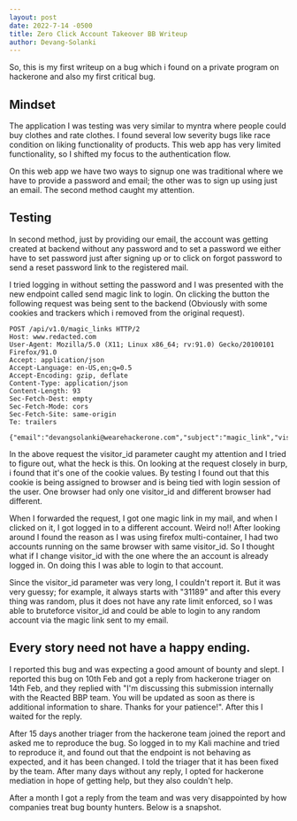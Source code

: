 ```yaml
---
layout: post
date: 2022-7-14 -0500
title: Zero Click Account Takeover BB Writeup
author: Devang-Solanki
---
```


So, this is my first writeup on a bug which i found on a private program on hackerone and also my first critical bug.

## Mindset 
The application I was testing was very similar to myntra where people could buy clothes and rate clothes. I found several low severity bugs like race condition on liking functionality of products. This web app has very limited functionality, so I shifted my focus to the authentication flow.

On this web app we have two ways to signup one was traditional where we have to provide a password and email; the other was to sign up using just an email. The second method caught my attention.

## Testing
In second method, just by providing our email, the account was getting created at backend without any password and to set a password we either have to set password just after signing up or to click on forgot password to send a reset password link to the registered mail.

I tried logging in without setting the password and I was presented with the new endpoint called send magic link to login. On clicking the button the following request was being sent to the backend (Obviously with some cookies and trackers which i removed from the original request).

```http
POST /api/v1.0/magic_links HTTP/2
Host: www.redacted.com
User-Agent: Mozilla/5.0 (X11; Linux x86_64; rv:91.0) Gecko/20100101 Firefox/91.0
Accept: application/json
Accept-Language: en-US,en;q=0.5
Accept-Encoding: gzip, deflate
Content-Type: application/json
Content-Length: 93
Sec-Fetch-Dest: empty
Sec-Fetch-Mode: cors
Sec-Fetch-Site: same-origin
Te: trailers

{"email":"devangsolanki@wearehackerone.com","subject":"magic_link","visitor_id":"3118975949"}
```

In the above request the visitor_id parameter caught my attention and I tried to figure out, what the heck is this. On looking at the request closely in burp, i found that it's one of the cookie values. By testing I found out that this cookie is being assigned to browser and is being tied with login session of the user. One browser had only one visitor_id and different browser had different. 

When I forwarded the request, I got one magic link in my mail, and when I clicked on it, I got logged in to a different account. Weird no!! After looking around I found the reason as I was using firefox multi-container, I had two accounts running on the same browser with same visitor_id. So I thought what if I change visitor_id with the one where the an account is already logged in. On doing this I was able to login to that account.

Since the visitor_id parameter was very long, I couldn't report it. But it was very guessy; for example, it always starts with "31189" and after this every thing was random, plus it does not have any rate limit enforced, so I was able to bruteforce visitor_id and could be able to login to any random account via the magic link sent to my email.

## Every story need not have a happy ending. 
I reported this bug and was expecting a good amount of bounty and slept. I reported this bug on 10th Feb and got a reply from hackerone triager on 14th Feb, and they replied with "I'm discussing this submission internally with the Reacted BBP team. You will be updated as soon as there is additional information to share. Thanks for your patience!". After this I waited for the reply.

After 15 days another triager from the hackerone team joined the report and asked me to reproduce the bug. So logged in to my Kali machine and tried to reproduce it, and found out that the endpoint is not behaving as expected, and it has been changed. I told the triager that it has been fixed by the team. After many days without any reply, I opted for hackerone mediation in hope of getting help, but they also couldn't help.

After a month I got a reply from the team and was very disappointed by how companies treat bug bounty hunters. Below is a snapshot.
